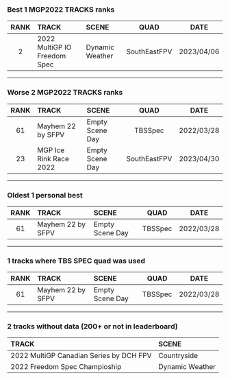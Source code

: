 ### Best 1 MGP2022 TRACKS ranks
|RANK|TRACK|SCENE|QUAD|DATE|
|:---:|:---|:---|:---:|:---:|
|2|2022 MultiGP IO Freedom Spec|Dynamic Weather|SouthEastFPV|2023/04/06|
---
### Worse 2 MGP2022 TRACKS ranks
|RANK|TRACK|SCENE|QUAD|DATE|
|:---:|:---|:---|:---:|:---:|
|61|Mayhem 22 by SFPV|Empty Scene Day|TBSSpec|2022/03/28|
|23|MGP Ice Rink Race 2022|Empty Scene Day|SouthEastFPV|2023/04/30|
---
### Oldest 1 personal best
|RANK|TRACK|SCENE|QUAD|DATE|
|:---:|:---|:---|:---:|:---:|
|61|Mayhem 22 by SFPV|Empty Scene Day|TBSSpec|2022/03/28|
---
### 1 tracks where TBS SPEC quad was used
|RANK|TRACK|SCENE|QUAD|DATE|
|:---:|:---|:---|:---:|:---:|
|61|Mayhem 22 by SFPV|Empty Scene Day|TBSSpec|2022/03/28|
---
### 2 tracks without data (200+ or not in leaderboard)
|TRACK|SCENE|
|:---|:---|
|2022 MultiGP Canadian Series by DCH FPV|Countryside|
|2022 Freedom Spec Champioship|Dynamic Weather|

